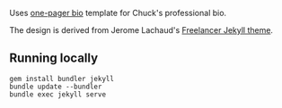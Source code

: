 Uses [one-pager bio](https://github.com/chuckgroom/onepage-bio) template
for Chuck's professional bio.

The design is derived from Jerome Lachaud's [Freelancer Jekyll theme](https://github.com/jeromelachaud/freelancer-theme).

## Running locally 

```
gem install bundler jekyll
bundle update --bundler
bundle exec jekyll serve
```
